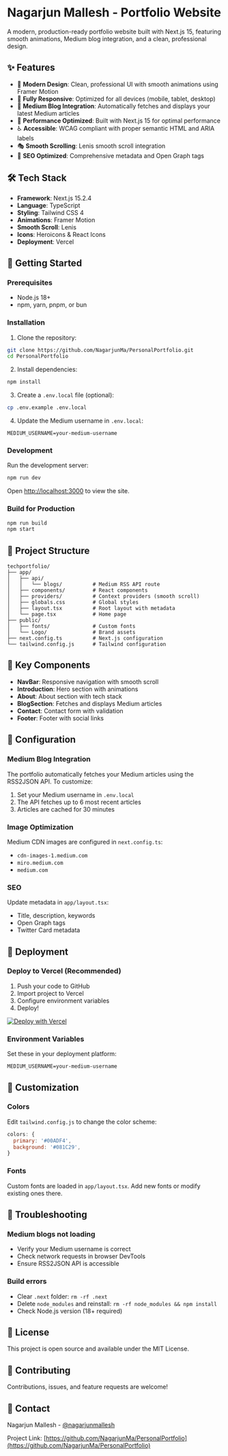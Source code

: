 # Nagarjun Mallesh - Portfolio Website

A modern, production-ready portfolio website built with Next.js 15, featuring smooth animations, Medium blog integration, and a clean, professional design.

## ✨ Features

- 🎨 **Modern Design**: Clean, professional UI with smooth animations using Framer Motion
- 📱 **Fully Responsive**: Optimized for all devices (mobile, tablet, desktop)
- 📝 **Medium Blog Integration**: Automatically fetches and displays your latest Medium articles
- 🚀 **Performance Optimized**: Built with Next.js 15 for optimal performance
- ♿ **Accessible**: WCAG compliant with proper semantic HTML and ARIA labels
- 🎭 **Smooth Scrolling**: Lenis smooth scroll integration
- 🎯 **SEO Optimized**: Comprehensive metadata and Open Graph tags

## 🛠️ Tech Stack

- **Framework**: Next.js 15.2.4
- **Language**: TypeScript
- **Styling**: Tailwind CSS 4
- **Animations**: Framer Motion
- **Smooth Scroll**: Lenis
- **Icons**: Heroicons & React Icons
- **Deployment**: Vercel

## 🚀 Getting Started

### Prerequisites

- Node.js 18+
- npm, yarn, pnpm, or bun

### Installation

1. Clone the repository:
```bash
git clone https://github.com/NagarjunMa/PersonalPortfolio.git
cd PersonalPortfolio
```

2. Install dependencies:
```bash
npm install
```

3. Create a `.env.local` file (optional):
```bash
cp .env.example .env.local
```

4. Update the Medium username in `.env.local`:
```env
MEDIUM_USERNAME=your-medium-username
```

### Development

Run the development server:

```bash
npm run dev
```

Open [http://localhost:3000](http://localhost:3000) to view the site.

### Build for Production

```bash
npm run build
npm start
```

## 📁 Project Structure

```
techportfolio/
├── app/
│   ├── api/
│   │   └── blogs/          # Medium RSS API route
│   ├── components/         # React components
│   ├── providers/          # Context providers (smooth scroll)
│   ├── globals.css         # Global styles
│   ├── layout.tsx          # Root layout with metadata
│   └── page.tsx            # Home page
├── public/
│   ├── fonts/              # Custom fonts
│   └── Logo/               # Brand assets
├── next.config.ts          # Next.js configuration
└── tailwind.config.js      # Tailwind configuration
```

## 🎨 Key Components

- **NavBar**: Responsive navigation with smooth scroll
- **Introduction**: Hero section with animations
- **About**: About section with tech stack
- **BlogSection**: Fetches and displays Medium articles
- **Contact**: Contact form with validation
- **Footer**: Footer with social links

## 🔧 Configuration

### Medium Blog Integration

The portfolio automatically fetches your Medium articles using the RSS2JSON API. To customize:

1. Set your Medium username in `.env.local`
2. The API fetches up to 6 most recent articles
3. Articles are cached for 30 minutes

### Image Optimization

Medium CDN images are configured in `next.config.ts`:
- `cdn-images-1.medium.com`
- `miro.medium.com`
- `medium.com`

### SEO

Update metadata in `app/layout.tsx`:
- Title, description, keywords
- Open Graph tags
- Twitter Card metadata

## 🚀 Deployment

### Deploy to Vercel (Recommended)

1. Push your code to GitHub
2. Import project to Vercel
3. Configure environment variables
4. Deploy!

[![Deploy with Vercel](https://vercel.com/button)](https://vercel.com/new/clone?repository-url=https://github.com/NagarjunMa/PersonalPortfolio)

### Environment Variables

Set these in your deployment platform:

```env
MEDIUM_USERNAME=your-medium-username
```

## 📝 Customization

### Colors

Edit `tailwind.config.js` to change the color scheme:
```js
colors: {
  primary: '#00ADF4',
  background: '#081C29',
}
```

### Fonts

Custom fonts are loaded in `app/layout.tsx`. Add new fonts or modify existing ones there.

## 🐛 Troubleshooting

### Medium blogs not loading

- Verify your Medium username is correct
- Check network requests in browser DevTools
- Ensure RSS2JSON API is accessible

### Build errors

- Clear `.next` folder: `rm -rf .next`
- Delete `node_modules` and reinstall: `rm -rf node_modules && npm install`
- Check Node.js version (18+ required)

## 📄 License

This project is open source and available under the MIT License.

## 🤝 Contributing

Contributions, issues, and feature requests are welcome!

## 📧 Contact

Nagarjun Mallesh - [@nagarjunmallesh](https://medium.com/@nagarjunmallesh)

Project Link: [https://github.com/NagarjunMa/PersonalPortfolio](https://github.com/NagarjunMa/PersonalPortfolio)
